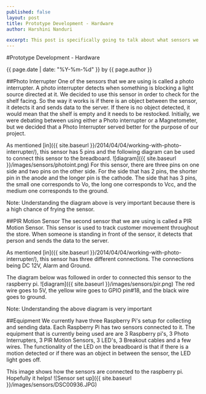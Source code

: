 ```yaml
---
published: false
layout: post
title: Prototype Development - Hardware
author: Harshini Nanduri

excerpt: This post is specifically going to talk about what sensors we used, why we used them, and how they work together. 
---
```

#Prototype Development - Hardware
<p class='blog-post-meta'>{{ page.date | date: "%Y-%m-%d" }} by {{ page.author }}</p>

##Photo Interrupter
One of the sensors that we are using is called a photo interrupter. A photo interrupter detects when something is blocking a light source directed at it. We decided to use this sensor in order to check for the shelf facing. So the way it works is if there is an object between the sensor, it detects it and sends data to the server. If there is no object detected, it would mean that the shelf is empty and it needs to be restocked. 
Initially, we were debating between using either a Photo interrupter or a Magnetometer, but we decided that a Photo Interrupter served better for the purpose of our project. 

As mentioned [in]({{ site.baseurl }}/2014/04/04/working-with-photo-interrupter/), this sensor has 5 pins and the following diagram can be used to connect this sensor to the breadboard. 
![diagram]({{ site.baseurl }}/images/sensors/photoint.png) 
For this sensor, there are three pins on one side and two pins on the other side. For the side that has 2 pins, the shorter pin in the anode and the longer pin is the cathode. The side that has 3 pins, the small one corresponds to Vo, the long one corresponds to Vcc, and the medium one corresponds to the ground. 

Note: Understanding the diagram above is very important because there is a high chance of frying the sensor.  

##PIR Motion Sensor
The second sensor that we are using is called a PIR Motion Sensor. This sensor is used to track customer movement throughout the store. 
When someone is standing in front of the sensor, it detects that person and sends the data to the server. 

As mentioned [in]({{ site.baseurl }}/2014/04/04/working-with-photo-interrupter/), this sensor has three different connections. The connections being DC 12V, Alarm and Ground. 

The diagram below was followed in order to connected this sensor to the raspberry pi. 
![diagram]({{ site.baseurl }}/images/sensors/pir.png) 
The red wire goes to 5V, the yellow wire goes to GPIO pin#18, and the black wire goes to ground. 

Note: Understanding the above diagram is very important

##Equipment 
We currently have three Raspberry Pi's setup for collecting and sending data. Each Raspberry Pi has two sensors connected to it. 
The equipment that is currently being used are are 3 Raspberry pi's, 3 Photo Interrupters, 3 PIR Motion Sensors, 3 LED's, 3 Breakout cables and a few wires. 
The functionality of the LED on the breadboard is that if there is a motion detected or if there was an object in between the sensor, the LED light goes off. 

This image shows how the sensors are connected to the raspberry pi. Hopefully it helps! 
![Sensor set up]({{ site.baseurl }}/images/sensors/DSC00936.JPG)
